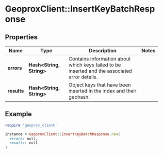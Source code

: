 # GeoproxClient::InsertKeyBatchResponse

## Properties

| Name | Type | Description | Notes |
| ---- | ---- | ----------- | ----- |
| **errors** | **Hash&lt;String, String&gt;** | Contains information about which keys failed to be inserted and the associated error details. |  |
| **results** | **Hash&lt;String, String&gt;** | Object keys that have been inserted in the index and their geohash. |  |

## Example

```ruby
require 'geoprox_client'

instance = GeoproxClient::InsertKeyBatchResponse.new(
  errors: null,
  results: null
)
```

